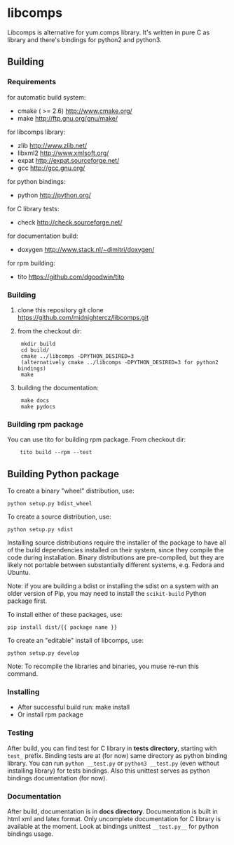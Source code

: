 libcomps
========

Libcomps is alternative for yum.comps library. It's written in pure C as library
and there's bindings for python2 and python3.

Building
--------

### Requirements

for automatic build system:

*   cmake ( >= 2.6) http://www.cmake.org/
*   make http://ftp.gnu.org/gnu/make/

for libcomps library:

*   zlib    http://www.zlib.net/
*   libxml2 http://www.xmlsoft.org/
*   expat   http://expat.sourceforge.net/
*   gcc     http://gcc.gnu.org/

for python bindings:

*   python http://python.org/

for C library tests:

*   check http://check.sourceforge.net/

for documentation build:

*   doxygen http://www.stack.nl/~dimitri/doxygen/

for rpm building:

*   tito https://github.com/dgoodwin/tito


### Building
1. clone this repository
        git clone https://github.com/midnightercz/libcomps.git
2. from the checkout dir:

        mkdir build
        cd build/
        cmake ../libcomps -DPYTHON_DESIRED=3
        (alternatively cmake ../libcomps -DPYTHON_DESIRED=3 for python2 bindings)
        make
3. building the documentation:

        make docs
        make pydocs

### Building rpm package
You can use tito for building rpm package. From checkout dir:

        tito build --rpm --test

## Building Python package
To create a binary "wheel" distribution, use:

    python setup.py bdist_wheel

To create a source distribution, use:

    python setup.py sdist

Installing source distributions require the installer of the package to have all of the build dependencies installed on their system, since they compile the code during installation. Binary distributions are pre-compiled, but they are likely not portable between substantially different systems, e.g. Fedora and Ubuntu.

Note: if you are building a bdist or installing the sdist on a system with an older version of Pip, you may need to install the ```scikit-build``` Python package first.

To install either of these packages, use:

    pip install dist/{{ package name }}

To create an "editable" install of libcomps, use:

    python setup.py develop

Note: To recompile the libraries and binaries, you muse re-run this command.

### Installing
*   After successful build run:
            make install
*   Or install rpm package

### Testing
After build, you can find test for C library in __tests  directory__, starting with
`test_` prefix. Binding tests are at (for now) same directory as python binding
library. You can run `python __test.py` or `python3 __test.py` (even without
installing library) for tests bindings. Also this unittest serves as python
bindings documentation
(for now).

### Documentation
After build, documentation is in __docs directory__. Documentation is built
in html xml and latex format. Only uncomplete documentation for C library
is available at the moment. Look at bindings unittest `__test.py__` for python
bindings usage.

